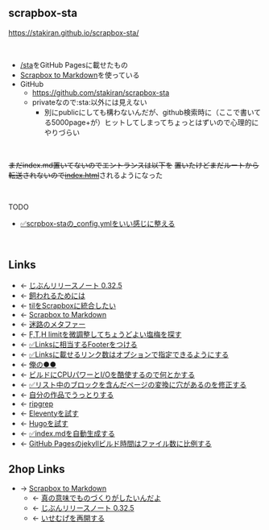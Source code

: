 ## scrapbox-sta
<https://stakiran.github.io/scrapbox-sta/>

<br>

- [/sta](https://scrapbox.io/sta)をGitHub Pagesに載せたもの
- [Scrapbox to Markdown](Scrapbox_to_Markdown.md)を使っている
- GitHub
    - <https://github.com/stakiran/scrapbox-sta>
    - privateなので:sta:以外には見えない
        - 別にpublicにしても構わないんだが、github検索時に（ここで書いてる5000page+が）ヒットしてしまってちょっとはずいので心理的にやりづらい

<br>

~~まだindex.md置いてないのでエントランスは以下を~~ ~~置いたけどまだルートから転送されないので[index.html](https://stakiran.github.io/scrapbox-sta/index.html)~~されるようになった

<br>

TODO

- [✅scrpbox-staの_config.ymlをいい感じに整える](✅scrpbox-staの_config.ymlをいい感じに整える.md)

<br>

## Links
- ← [じぶんリリースノート 0.32.5](じぶんリリースノート_0.32.5.md)
- ← [飼われるためには](飼われるためには.md)
- ← [tilをScrapboxに統合したい](tilをScrapboxに統合したい.md)
- ← [Scrapbox to Markdown](Scrapbox_to_Markdown.md)
- ← [迷路のメタファー](迷路のメタファー.md)
- ← [F,T,H limitを微調整してちょうどよい塩梅を探す](F,T,H_limitを微調整してちょうどよい塩梅を探す.md)
- ← [✅Linksに相当するFooterをつける](✅Linksに相当するFooterをつける.md)
- ← [✅Linksに載せるリンク数はオプションで指定できるようにする](✅Linksに載せるリンク数はオプションで指定できるようにする.md)
- ← [俺の●●](俺の●●.md)
- ← [ビルドにCPUパワーとI/Oを酷使するので何とかする](ビルドにCPUパワーとI_Oを酷使するので何とかする.md)
- ← [✅リスト中のブロックを含んだページの変換に穴があるのを修正する](✅リスト中のブロックを含んだページの変換に穴があるのを修正する.md)
- ← [自分の作品でうっとりする](自分の作品でうっとりする.md)
- ← [ripgrep](ripgrep.md)
- ← [Eleventyを試す](Eleventyを試す.md)
- ← [Hugoを試す](Hugoを試す.md)
- ← [✅index.mdを自動生成する](✅index.mdを自動生成する.md)
- ← [GitHub Pagesのjekyllビルド時間はファイル数に比例する](GitHub_Pagesのjekyllビルド時間はファイル数に比例する.md)

## 2hop Links
- → [Scrapbox to Markdown](Scrapbox_to_Markdown.md)
    - ← [真の意味でものづくりがしたいんだよ](真の意味でものづくりがしたいんだよ.md)
    - ← [じぶんリリースノート 0.32.5](じぶんリリースノート_0.32.5.md)
    - ← [いせむげを再開する](いせむげを再開する.md)
